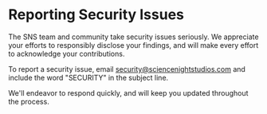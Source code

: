 # Reporting Security Issues

The SNS team and community take security issues seriously. We appreciate your efforts to responsibly disclose your findings, and will make every effort to acknowledge your contributions.

To report a security issue, email [security@sciencenightstudios.com](mailto:security@sciencenightstudios.com) and include the word "SECURITY" in the subject line.

We'll endeavor to respond quickly, and will keep you updated throughout the process.

